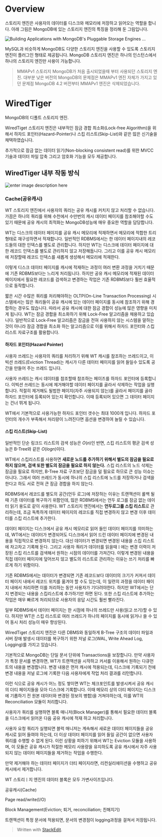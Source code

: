 # Overview

스토리지 엔진은 사용자의 데이터를 디스크와 메모리에 저장하고 읽어오는 역할을 합니다. 아래 그림은 MongoDB에 있는 스토리지 엔진의 특징을 정리해 둔 그림입니다.

![Building Applications with MongoDB's Pluggable Storage Engines ...](https://webassets.mongodb.com/_com_assets/cms/StorageEngineArchIMG2-ju0tb22fup.png)

MySQL과 비슷하게 MongoDB도 다양한 스토리지 엔진을 사용할 수 있도록 스토리지 엔진이 플러그인 형태로 제공됩니다. MongoDB 스토리지 엔진은 하나의 인스턴스에서 하나의 스토리지 엔진만 사용이 가능합니다.

> MMAPv1 스토리지
> MongoDB가 처음 출시되었을때 부터 사용되던 스토리지 엔진. 
> 대부분 낮은 버전의 MongoDB의 문제점은 MMAPv1 엔진 자체가 가지고 있던 문제점
> MongoDB 4.2 버전부터 MMAPv1 엔진은 삭제되었습니다.

# WiredTiger

MongoDB의 디폴트 스토리지 엔진. 

WiredTiget 스토리지 엔진은 내부적인 잠금 경합 최소화(Lock-free Algorithm)을 위해서 하자드 포인터(Hazard-Pointer)나 스킵 리스트(Skip-List)와 같은 많은 신기술을 채택하였습니다. 

추가적으로 잠금 없는 데이터 읽기(Non-blocking consistent read)를 위한 MVCC 기술과 데이터 파일 압축 그리고 암호화 기능을 모두 제공합니다. 

## WiredTiger 내부 작동 방식

![enter image description here](https://image.slidesharecdn.com/mongodb-wiredtiger-webinar-150709200625-lva1-app6892/95/a-technical-introduction-to-wiredtiger-11-638.jpg?cb=1436472726)


### Cache(공유캐시)

WT 스토리지 엔진에서 사용자의 쿼리는 공유 캐시를 커치지 않고 처리할 수 없습니다. 가끔은 하나의 쿼리를 위해 수천에서 수만번의 캐시 데이터 페이지를 참조해야할 수도 있기 때문에 공유 캐시의 최적화는 MongoDB성능에 매우 중요한 역할을 담당합니다. 

WT는 디스크의 데이터 페이지를 공유 캐시 메모리에 적재하면서 메모리에 적합한 트리 형태로 재구성하면서 적재합니다. 일반적인  RDBMS에서는 한 데이터 페이지내의 레코드들의 대한 인덱스를 별도로 관리합니다. 하지만 WT는 디스크에 데이터 페이지에 대한 레코드 인덱스를 별도로 관리하지 않고 저장해둡니다. 그리고 이를 공유 캐시 메모리에 저장할때 레코드 인덱스를 새롭게 생성해서 메모리에 적재한다. 

이렇게 디스크 데이터 페이지를 캐시에 적재하는 과정이 여러 변환 과정을 거치기 때문에 기존 RDBMS보다는 느리게 처리됩니다. 하지만 공유 캐시 메모리에 적재된 데이터 페이지에서 필요한 레코드를 검색하고 변경하는 작업은 기존 RDBMS보다 훨씬 효율적으로 동작합니다. 

짧은 시간 수많은 쿼리를 처리해야하는 OLTP(On-Line Transaction Processing) 시스템에서는 많은 쿼리들이 공유 캐시에 있는 데이터 페이지를 동시에 참조하기 위해 경합하는 경우도 많습니다. 따라서 공유 캐시에 대한 잠금 경합이 성능에 많은 영향을 미치게 됩니다. WT는 잠금 경합을 최소화하기 위해 Lock-Free 알고리즘을 채용하고 있습니다. 일반적으로 Lock-Free 알고리즘은 잠금을 전혀 사용하지 않는 시스템을 말하는 것이 아니라 잠금 경합을 최소화 하는 알고리즘으로 이를 위해서 하자드 포인터와 스킵리스트 자료구조를 활용합니다. 

#### 하자드 포인터(Hazard Pointer)

사용자 쓰레드는 사용자의 쿼리를 처리하기 위해 WT 캐시를 참조하는 쓰레드이고, 이빅션 쓰레드(Eviction Thread)는 캐시가 다른 데이터 페이지를 읽어 들일수 있도록 공간을 만들어 주는 쓰레드 입니다. 

사용자 쓰레드는 캐시 데이터를 참조할때 참조하는 페이즈를 하자드 포인터에 등록합니다. 
이빅션 쓰레드는 동시에 제거해야할 데이터 페이지를 골라서 삭제하는 작업을 실행합니다. 적절히 제거해도 될법한 페이지(자주 사용되지 않는)를 골라서 페이지를 골라 하자드 포인터에 등록되어 있는지 확인합니다. 이때 등록되어 있으면 그 데이터 페이지는 건너 뛰게 됩니다.

WT에서 기본적으로 사용가능한 하자드 포인터 갯수는 최대 1000개 입니다. 하자드 포인터의 개수가 부족해서 처리량이 느려진다면 옵션을 변경하여 늘릴 수 있습니다.

#### 스킵 리스트(Skip-List)

일반적인 단순 링크드 리스트의 검색 성능은 $O(n)$인 반면, 스킵 리스트의 평균 검색 성능은 B-Tree와 같은 $O(log n)$이다. 

WT에서 스킵리스트를 사용하면  **새로운 노드를 추가하기 위해서 별도의 잠금을 필요로 하지 않으며, 검색 또한 별도의 잠금을 필요로 하지 않는다.** 스킵 리스트의 노드 삭제는 잠금을 필요로 하지만, B-Tree 자료 구조보단 잠금을 덜 필요로 하므로 큰 성능 이슈는 아니다. 그래서 여러 쓰레드가 동시에 하나의 스킵 리스트에 노드를 저장하거나 검색을 한다고 하도 서로 전혀 큰 잠금 경합을 하지 않는다.

RDBMS에서 레코드를 별도의 공간(언두 로그)에 저장하는 이유는 트랜잭션이 롤백 될때 기존 데이터를 복구하기 위함인데, 많은 RDBMS에서는 언두 로그를 잠금 없는 데이터 읽기 용도로 같이 사용한다. WT 스토리지 엔진에서는 **언두로그를 스킵 리스트**로 관리하는데, 조금 독특하게 데이터 페이지의 레코드를 직접 변경하지 않고 변경 이후 데이터를 스킵 리스트에 추가한다. 

데이터 페이지는 디스크에서 공유 캐시 메모리로 읽어 들인 데이터 페이지를 의미하는데, WT에서는 데이터가 변경되어도 디스크에서 읽어 드린 데이터 페이지에 변경된 내용을 직접적으로 변경하지 않는다. 대신 데이터가 변경되면 변경된 내용을 스킵 리스트에 차고차고 기록해 둔다. 그리고 사용자 쿼리가 데이터를 읽을때ㅣ에는 변경 이력이 저장된 스킵 리스트를 검색해서 원하는 시점의 데이터를 가져간다. 이렇게 변경된 내용을 직접 데이터 페이지에 덮어쓰지 않고 별도의 리스트로 관리하는 이유는 쓰기 처리를 빠르게 하기 위함이다. 

기존 RDBMS에서는 데이터가 변경되면 기존 레코드보다 데이터의 크기가 커져서 데이터 페이지 내에서 레코드 위치를 옮겨야 할 수도 있는데, 이 일련의 과정을 데이터 패이지 내에서 처리하면 이를 처리하는 동안 사용자가 기다려야한다. 하지만 WT에서는 단지 변경되는 내용을 스킵리스트에 추가하기만 하면 된다. 또한 스킵 리스트에 추가하는 작업은 매우 빠르게 처리되므로 사용자의 응답 시간도 훨씬 빨라진다.

일부 RDBMS에서 데이터 페이지는 한 시점에 하나의 쓰레드만 사용(읽고 쓰기)할 수 있다. 하지만 WT은 스킵 리스트로 여러 쓰레드가 하나의 페이지를 동시에 읽거나 쓸 수 있어 동시 처리 성능이 매우 향상된다.



WiredTiget 스토리지 엔진은 다른 DBMS와 동일하게 B-Tree 구조의 데이터 파일과 서버 장애 발생시 데이터를 복구하기 위한 저널 로그(WAL, Write Ahead Log, Logging)를 가지고 있습니다. 

기본적으로 MongoDB는 단일 문서 단위에 Transactions을 보장합니다. 
만약 사용자가 특정 문서를 변경하면, WT가 트랜잭션을 시작하고 커서를 이용해서 원하는 다큐먼트의 내용을 변경합니다. 변경 내용은 먼저 캐시에 적용되는데, 디스크에 기록되기 전에 변경 내용을 저널 로그에 기록한 다음 사용자에게 작업 처리 결과를 리턴합니다. 

이런 식으로 공유 캐시가 어느 정도 쌓이면 WT는 체크포인트를 발생시켜서 공유 캐시의 더티 페이지들을 모아 디스크에 기록합니다. 이때 메모리 상의 더티 페이지는 디스크에 기롭하기 전 원본 데이터와 변경된 정보의 병합)을 거쳐야하는데, 이를 WT의 Reconciliation 모듈이 처리합니다. 


사용자가 쿼리를 실행하면 블록 매니저(Block Manager)를 통해서 필요한 데이터 블록을 디스크에서 읽어온 다음 공유 캐시에 적재 하고 처리합니다. 

사용자 요청 쿼리가 실행되면 블럭 매니저는 계속해서 새로운 데이터 페이지들을 공유 캐시로 읽어 들여야 하는데, 더 이상 데이터 페이지를 읽어 들일 공간이 없으면 사용자 쿼리를 수행할 수 없게 된다. 이런 상황을 피하기 위해서 WT는 Eviction 모듈을 사용하며, 이 모듈은 공유 캐시가 적절한 메모리 사용량을 유지하도록 공유 캐시에서 자주 사용되지 않는 데이터 페이지들을 제거하는 작업을 수행한다. 

만약 제거해야 하는 데이터 페이지가 더티 페이지라면, 리컨실리에이션을 수행하고 공유 캐시에서 제거합니다.

WT 스토리ㅣ지 엔진의 데이터 블록은 모두 가변사이즈입니다. 






공유캐시(Cache)

Page read/write(I/O)

Block Management(Eviction; 퇴거, reconciliation; 친해지기)

트랜잭션이 특정 문서에 적용되면, 문서의 변경점이 logging과정을 걸쳐서 저장됩니다.


> Written with [StackEdit](https://stackedit.io/).
<!--stackedit_data:
eyJoaXN0b3J5IjpbLTE4MzYwMzczMDQsLTE0Nzg0OTk2MSwtMz
c4NzEzMzcsNzY2ODkzNTcwLDcwMjUwMzc1MCwxMjEwNzU1OTU4
LC0xMjk1MzMyNzM3LC0yMTQwNzg2NzMyLC02MDk3MTIxMjEsLT
E5OTY0MTA5NDQsODA4NDEyNjQ0LC0xNTUyNTI3OTAwLC04ODIw
MDM5MiwtMTUzMTk5ODk2LDE4NDg0MTQyMjAsLTU5MzQ3MTg0MS
wtNzY0MTUwOTA2LC0xMTM3NzE4MDIwLDEzNzMzNTg5NzIsLTEz
NzQ1MTY5ODddfQ==
-->